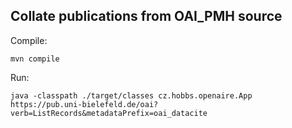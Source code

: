 Collate publications from OAI_PMH source
-----------------------------------------

Compile:

```
mvn compile
```

Run:

```
java -classpath ./target/classes cz.hobbs.openaire.App https://pub.uni-bielefeld.de/oai?verb=ListRecords&metadataPrefix=oai_datacite
```
